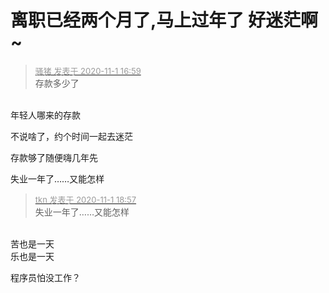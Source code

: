 # 离职已经两个月了,马上过年了 好迷茫啊~


<div class="quote"><blockquote><font size="2"><a href="https://www.hostloc.com/forum.php?mod=redirect&amp;goto=findpost&amp;pid=9385339&amp;ptid=760982" target="_blank"><font color="#999999">骚猪 发表于 2020-11-1 16:59</font></a></font><br />
存款多少了</blockquote></div><br />
年轻人哪来的存款

不说啥了，约个时间一起去迷茫

存款够了随便嗨几年先<img src="static/image/smiley/default/lol.gif" smilieid="12" border="0" alt="" />

失业一年了……又能怎样

<div class="quote"><blockquote><font size="2"><a href="https://www.hostloc.com/forum.php?mod=redirect&amp;goto=findpost&amp;pid=9385769&amp;ptid=760982" target="_blank"><font color="#999999">tkn 发表于 2020-11-1 18:57</font></a></font><br />
失业一年了……又能怎样</blockquote></div><br />
苦也是一天 <br />
乐也是一天<br />
<img src="static/image/smiley/yct/022.gif" smilieid="42" border="0" alt="" />

程序员怕没工作？

